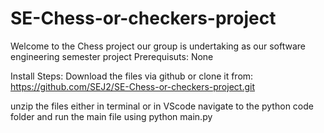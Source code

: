 # SE-Chess-or-checkers-project

Welcome to the Chess project our group is undertaking as our software engineering semester project
 Prerequisuts: None

 Install Steps: Download the files via github or clone it from: https://github.com/SEJ2/SE-Chess-or-checkers-project.git

 unzip the files either in terminal or in VScode navigate to the python code folder and run the main file using python main.py